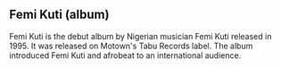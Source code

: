 ## Femi Kuti (album)

Femi Kuti is the debut album by Nigerian musician Femi Kuti released in 1995. It was released on Motown's Tabu Records label. The album introduced Femi Kuti and afrobeat to an international audience.